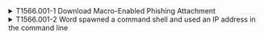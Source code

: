 <details>
<summary>T1566.001-1 Download Macro-Enabled Phishing Attachment
</summary>
<pre>$ NA </pre>
</details>
<details>
<summary>T1566.001-2 Word spawned a command shell and used an IP address in the command line
</summary>
<pre>$ NA </pre>
</details>
